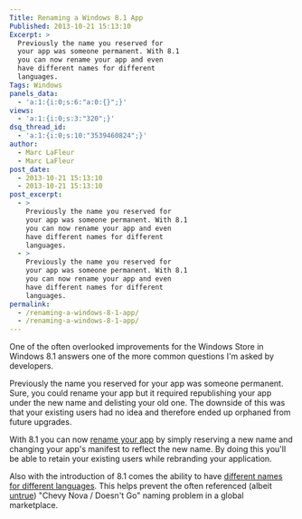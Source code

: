 ```yaml
---
Title: Renaming a Windows 8.1 App
Published: 2013-10-21 15:13:10
Excerpt: >
  Previously the name you reserved for
  your app was someone permanent. With 8.1
  you can now rename your app and even
  have different names for different
  languages.
Tags: Windows
panels_data:
  - 'a:1:{i:0;s:6:"a:0:{}";}'
views:
  - 'a:1:{i:0;s:3:"320";}'
dsq_thread_id:
  - 'a:1:{i:0;s:10:"3539460824";}'
author:
  - Marc LaFleur
  - Marc LaFleur
post_date:
  - 2013-10-21 15:13:10
  - 2013-10-21 15:13:10
post_excerpt:
  - >
    Previously the name you reserved for
    your app was someone permanent. With 8.1
    you can now rename your app and even
    have different names for different
    languages.
  - >
    Previously the name you reserved for
    your app was someone permanent. With 8.1
    you can now rename your app and even
    have different names for different
    languages.
permalink:
  - /renaming-a-windows-8-1-app/
  - /renaming-a-windows-8-1-app/
---
```

One of the often overlooked improvements for the Windows Store in Windows 8.1 answers one of the more common questions I'm asked by developers.

Previously the name you reserved for your app was someone permanent. Sure, you could rename your app but it required republishing your app under the new name and delisting your old one. The downside of this was that your existing users had no idea and therefore ended up orphaned from future upgrades.

With 8.1 you can now <a href="http://msdn.microsoft.com/en-us/library/windows/apps/hh694077.aspx#RENAME" target="_blank">rename your app</a> by simply reserving a new name and changing your app's manifest to reflect the new name. By doing this you'll be able to retain your existing users while rebranding your application.

Also with the introduction of 8.1 comes the ability to have <a href="http://msdn.microsoft.com/en-us/library/windows/apps/hh694077.aspx#reserve_other_languages" target="_blank">different names for different languages</a>. This helps prevent the often referenced (albeit <a href="http://www.snopes.com/business/misxlate/nova.asp" target="_blank">untrue</a>) "Chevy Nova / Doesn't Go" naming problem in a global marketplace.

&nbsp;

&nbsp;